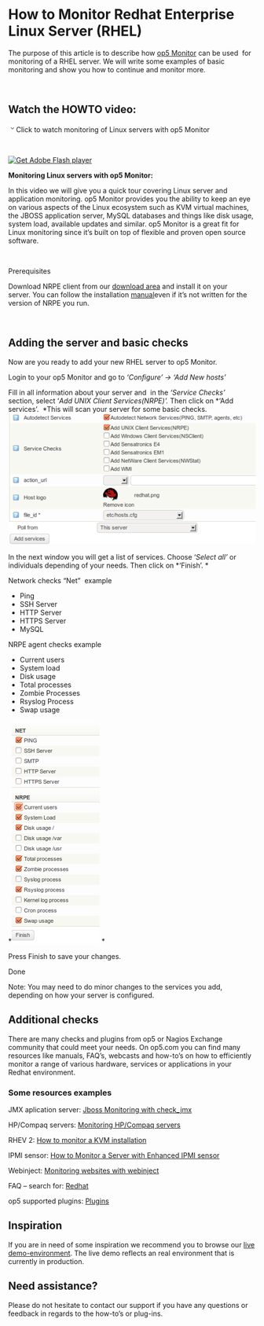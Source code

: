# How to Monitor Redhat Enterprise Linux Server (RHEL)

The purpose of this article is to describe how [op5 Monitor](http://www.op5.com/network-monitoring/op5-monitor/) can be used  for monitoring of a RHEL server. We will write some examples of basic monitoring and show you how to continue and monitor more.

 

## Watch the HOWTO video:

![](images/icons/grey_arrow_down.png)Click to watch monitoring of Linux servers with op5 Monitor

 

[![Get Adobe Flash player](https://www.adobe.com/images/shared/download_buttons/get_flash_player.gif)](https://get.adobe.com/flashplayer/)

**Monitoring Linux servers with op5 Monitor:**

In this video we will give you a quick tour covering Linux server and application monitoring. op5 Monitor provides you the ability to keep an eye on various aspects of the Linux ecosystem such as KVM virtual machines, the JBOSS application server, MySQL databases and things like disk usage, system load, available updates and similar. op5 Monitor is a great fit for Linux monitoring since it’s built on top of flexible and proven open source software.

 

Prerequisites

Download NRPE client from our [download area](http://www.op5.com/download-op5-monitor/agents/) and install it on your server. You can follow the installation [manual](http://www.op5.com/manuals/extras/op5_NRPE_2.7_manual.pdf "NRPE manual")even if it’s not written for the version of NRPE you run.

 

## Adding the server and basic checks

Now are you ready to add your new RHEL server to op5 Monitor.

Login to your op5 Monitor and go to *‘Configure’ -\> ‘Add New hosts’*

Fill in all information about your server and  in the *‘Service Checks’* section, select ‘*Add UNIX Client Services(NRPE)’.* Then click on *‘Add services’.  *This will scan your server for some basic checks.
![](attachments/688583/5242946.png)

In the next window you will get a list of services. Choose ‘*Select all’* or individuals depending of your needs. Then click on *‘Finish’.
*

Network checks “Net”  example

-   Ping
-   SSH Server
-   HTTP Server
-   HTTPS Server
-   MySQL

NRPE agent checks example

-   Current users
-   System load
-   Disk usage
-   Total processes
-   Zombie Processes
-   Rsyslog Process
-   Swap usage

*![](attachments/688583/5242947.png) *

Press Finish to save your changes.

Done

Note: You may need to do minor changes to the services you add, depending on how your server is configured.

## Additional checks

There are many checks and plugins from op5 or Nagios Exchange community that could meet your needs. On op5.com you can find many resources like manuals, FAQ’s, webcasts and how-to’s on how to efficiently monitor a range of various hardware, services or applications in your Redhat environment.

### Some resources examples

JMX aplication server: [Jboss Monitoring with check\_jmx](Jboss_Monitoring_with_check_jmx)

HP/Compaq servers: [Monitoring HP/Compaq servers](Monitoring_HP_Compaq_servers)

RHEV 2: [How to monitor a KVM installation](How_to_monitor_a_KVM_installation)

IPMI sensor: [How to Monitor a Server with Enhanced IPMI sensor](How_to_Monitor_a_Server_with_Enhanced_IPMI_sensor)

Webinject: [Monitoring websites with webinject](Monitoring_websites_with_webinject)

FAQ – search for: [Redhat](https://kb.op5.com/dosearchsite.action?queryString=Redhat%20AND%20RHEL%20OR%20%22Red%20Hat%22&startIndex=0&where=FAQ)

op5 supported plugins: [Plugins](https://kb.op5.com/display/PLUGINS)

## Inspiration

If you are in need of some inspiration we recommend you to browse our [live demo-environment](https://demo.op5.com/monitor/index.php/default/show_login). The live demo reflects an real environment that is currently in production.

## Need assistance?

Please do not hesitate to contact our support if you have any questions or feedback in regards to the how-to’s or plug-ins.

 

